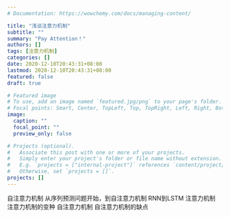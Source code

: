 ```yaml
---
# Documentation: https://wowchemy.com/docs/managing-content/

title: "浅谈注意力机制"
subtitle: ""
summary: "Pay Attention！"
authors: []
tags: [注意力机制]
categories: []
date: 2020-12-10T20:43:31+08:00
lastmod: 2020-12-10T20:43:31+08:00
featured: false
draft: true

# Featured image
# To use, add an image named `featured.jpg/png` to your page's folder.
# Focal points: Smart, Center, TopLeft, Top, TopRight, Left, Right, BottomLeft, Bottom, BottomRight.
image:
  caption: ""
  focal_point: ""
  preview_only: false

# Projects (optional).
#   Associate this post with one or more of your projects.
#   Simply enter your project's folder or file name without extension.
#   E.g. `projects = ["internal-project"]` references `content/project/deep-learning/index.md`.
#   Otherwise, set `projects = []`.
projects: []
---
```

自注意力机制
从序列预测问题开始，到自注意力机制
RNN到LSTM
注意力机制
注意力机制的变种
自注意力机制
自注意力机制的缺点
